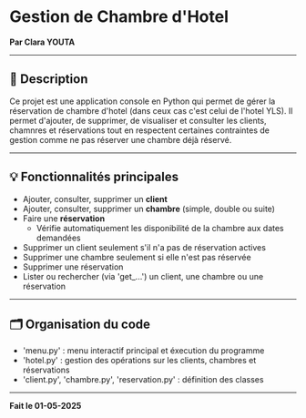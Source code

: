 # Gestion de Chambre d'Hotel 
**Par Clara YOUTA**

---

## 📕 Description
Ce projet est une application console en Python qui permet de gérer la réservation
de chambre d'hotel (dans ceux cas c'est celui de l'hotel YLS). Il permet d'ajouter, de supprimer, de visualiser et consulter les clients, chamnres et réservations tout en respectent certaines contraintes de gestion comme ne pas réserver une chambre déjà réservé.

---

## 💡 Fonctionnalités principales

- Ajouter, consulter, supprimer un **client**
- Ajouter, consulter, supprimer un **chambre** (simple, double ou suite)
- Faire une **réservation**
  - Vérifie automatiquement les disponibilité de la chambre aux dates demandées
- Supprimer un client seulement s'il n'a pas de réservation actives
- Supprimer une chambre seulement si elle n'est pas réservée
- Supprimer une réservation
- Lister ou rechercher (via 'get_...') un client, une chambre ou une réservation

---

## 🗂️ Organisation du code
- 'menu.py' : menu interactif principal et éxecution du programme
- 'hotel.py' :  gestion des opérations sur les clients, chambres et réservations
- 'client.py', 'chambre.py', 'reservation.py' : définition des classes

---
**Fait le 01-05-2025**